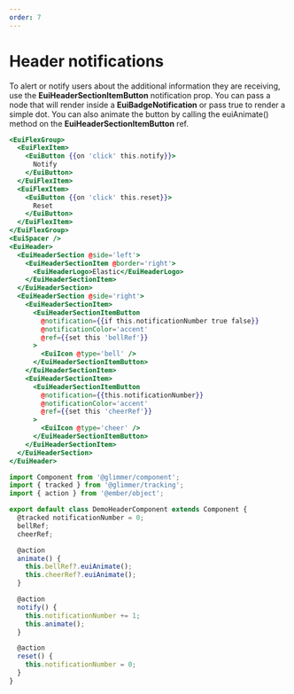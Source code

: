 ```yaml
---
order: 7
---
```


# Header notifications

<EuiText>
  To alert or notify users about the additional information they are receiving,
  use the <strong>EuiHeaderSectionItemButton</strong> <EuiCode>notification</EuiCode> prop. You can pass a node that
  will render inside a <strong>EuiBadgeNotification</strong> or pass <EuiCode>true</EuiCode> to render a simple dot.
  You can also animate the button by calling the <EuiCode>euiAnimate()</EuiCode> method on the
  <strong>EuiHeaderSectionItemButton</strong> <EuiCode>ref</EuiCode>.
</EuiText>

```hbs template
<EuiFlexGroup>
  <EuiFlexItem>
    <EuiButton {{on 'click' this.notify}}>
      Notify
    </EuiButton>
  </EuiFlexItem>
  <EuiFlexItem>
    <EuiButton {{on 'click' this.reset}}>
      Reset
    </EuiButton>
  </EuiFlexItem>
</EuiFlexGroup>
<EuiSpacer />
<EuiHeader>
  <EuiHeaderSection @side='left'>
    <EuiHeaderSectionItem @border='right'>
      <EuiHeaderLogo>Elastic</EuiHeaderLogo>
    </EuiHeaderSectionItem>
  </EuiHeaderSection>
  <EuiHeaderSection @side='right'>
    <EuiHeaderSectionItem>
      <EuiHeaderSectionItemButton
        @notification={{if this.notificationNumber true false}}
        @notificationColor='accent'
        @ref={{set this 'bellRef'}}
      >
        <EuiIcon @type='bell' />
      </EuiHeaderSectionItemButton>
    </EuiHeaderSectionItem>
    <EuiHeaderSectionItem>
      <EuiHeaderSectionItemButton
        @notification={{this.notificationNumber}}
        @notificationColor='accent'
        @ref={{set this 'cheerRef'}}
      >
        <EuiIcon @type='cheer' />
      </EuiHeaderSectionItemButton>
    </EuiHeaderSectionItem>
  </EuiHeaderSection>
</EuiHeader>
```

```js component
import Component from '@glimmer/component';
import { tracked } from '@glimmer/tracking';
import { action } from '@ember/object';

export default class DemoHeaderComponent extends Component {
  @tracked notificationNumber = 0;
  bellRef;
  cheerRef;

  @action
  animate() {
    this.bellRef?.euiAnimate();
    this.cheerRef?.euiAnimate();
  }

  @action
  notify() {
    this.notificationNumber += 1;
    this.animate();
  }

  @action
  reset() {
    this.notificationNumber = 0;
  }
}
```
